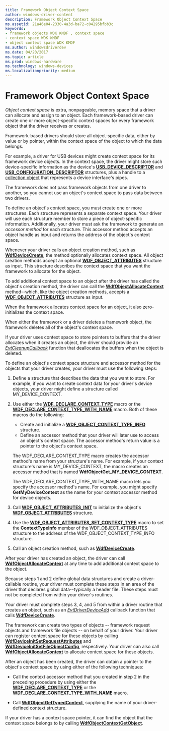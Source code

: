 ```yaml
---
title: Framework Object Context Space
author: windows-driver-content
description: Framework Object Context Space
ms.assetid: 21a46e04-2330-4a3d-ba72-c04295bfbb3c
keywords:
- framework objects WDK KMDF , context space
- context space WDK KMDF
- object context space WDK KMDF
ms.author: windowsdriverdev
ms.date: 04/20/2017
ms.topic: article
ms.prod: windows-hardware
ms.technology: windows-devices
ms.localizationpriority: medium
---
```


# Framework Object Context Space





*Object context space* is extra, nonpageable, memory space that a driver can allocate and assign to an object. Each framework-based driver can create one or more object-specific context spaces for every framework object that the driver receives or creates.

Framework-based drivers should store all object-specific data, either by value or by pointer, within the context space of the object to which the data belongs.

For example, a driver for USB devices might create context space for its framework device objects. In the context space, the driver might store such device-specific information as the device's [**USB\_DEVICE\_DESCRIPTOR**](https://msdn.microsoft.com/library/windows/hardware/ff539280) and [**USB\_CONFIGURATION\_DESCRIPTOR**](https://msdn.microsoft.com/library/windows/hardware/ff539241) structures, plus a handle to a [collection object](framework-object-collections.md) that represents a device interface's pipes.

The framework does not pass framework objects from one driver to another, so you cannot use an object's context space to pass data between two drivers.

To define an object's context space, you must create one or more structures. Each structure represents a separate context space. Your driver will use each structure member to store a piece of object-specific information. Additionally, your driver must ask the framework to generate an *accessor method* for each structure. This accessor method accepts an object handle as input and returns the address of the object's context space.

Whenever your driver calls an object creation method, such as [**WdfDeviceCreate**](https://msdn.microsoft.com/library/windows/hardware/ff545926), the method optionally allocates context space. All object creation methods accept an optional [**WDF\_OBJECT\_ATTRIBUTES**](https://msdn.microsoft.com/library/windows/hardware/ff552400) structure as input. This structure describes the context space that you want the framework to allocate for the object.

To add additional context space to an object after the driver has called the object's creation method, the driver can call the [**WdfObjectAllocateContext**](https://msdn.microsoft.com/library/windows/hardware/ff548723) method--which, like the object creation methods, accepts a [**WDF\_OBJECT\_ATTRIBUTES**](https://msdn.microsoft.com/library/windows/hardware/ff552400) structure as input.

When the framework allocates context space for an object, it also zero-initializes the context space.

When either the framework or a driver deletes a framework object, the framework deletes all of the object's context space.

If your driver uses context space to store pointers to buffers that the driver allocates when it creates an object, the driver should provide an [*EvtCleanupCallback*](https://msdn.microsoft.com/library/windows/hardware/ff540840) function that deallocates the buffers when the object is deleted.

To define an object's context space structure and accessor method for the objects that your driver creates, your driver must use the following steps:

1.  Define a structure that describes the data that you want to store. For example, if you want to create context data for your driver's device objects, your driver might define a structure called MY\_DEVICE\_CONTEXT.

2.  Use either the [**WDF\_DECLARE\_CONTEXT\_TYPE**](https://msdn.microsoft.com/library/windows/hardware/ff551250) macro or the [**WDF\_DECLARE\_CONTEXT\_TYPE\_WITH\_NAME**](https://msdn.microsoft.com/library/windows/hardware/ff551252) macro. Both of these macros do the following:

    -   Create and initialize a [**WDF\_OBJECT\_CONTEXT\_TYPE\_INFO**](https://msdn.microsoft.com/library/windows/hardware/ff552407) structure.
    -   Define an accessor method that your driver will later use to access an object's context space. The accessor method's return value is a pointer to the object's context space.

    The WDF\_DECLARE\_CONTEXT\_TYPE macro creates the accessor method's name from your structure's name. For example, if your context structure's name is MY\_DEVICE\_CONTEXT, the macro creates an accessor method that is named **WdfObjectGet\_MY\_DEVICE\_CONTEXT**.

    The WDF\_DECLARE\_CONTEXT\_TYPE\_WITH\_NAME macro lets you specify the accessor method's name. For example, you might specify **GetMyDeviceContext** as the name for your context accessor method for device objects.

3.  Call [**WDF\_OBJECT\_ATTRIBUTES\_INIT**](https://msdn.microsoft.com/library/windows/hardware/ff552402) to initialize the object's [**WDF\_OBJECT\_ATTRIBUTES**](https://msdn.microsoft.com/library/windows/hardware/ff552400) structure.

4.  Use the [**WDF\_OBJECT\_ATTRIBUTES\_SET\_CONTEXT\_TYPE**](https://msdn.microsoft.com/library/windows/hardware/ff552405) macro to set the **ContextTypeInfo** member of the WDF\_OBJECT\_ATTRIBUTES structure to the address of the WDF\_OBJECT\_CONTEXT\_TYPE\_INFO structure.

5.  Call an object creation method, such as [**WdfDeviceCreate**](https://msdn.microsoft.com/library/windows/hardware/ff545926).

After your driver has created an object, the driver can call [**WdfObjectAllocateContext**](https://msdn.microsoft.com/library/windows/hardware/ff548723) at any time to add additional context space to the object.

Because steps 1 and 2 define global data structures and create a driver-callable routine, your driver must complete these steps in an area of the driver that declares global data--typically a header file. These steps must not be completed from within your driver's routines.

Your driver must complete steps 3, 4, and 5 from within a driver routine that creates an object, such as an [*EvtDriverDeviceAdd*](https://msdn.microsoft.com/library/windows/hardware/ff541693) callback function that calls [**WdfDeviceCreate**](https://msdn.microsoft.com/library/windows/hardware/ff545926).

The framework can create two types of objects -- framework request objects and framework file objects -- on behalf of your driver. Your driver can register context space for these objects by calling [**WdfDeviceInitSetRequestAttributes**](https://msdn.microsoft.com/library/windows/hardware/ff546786) and [**WdfDeviceInitSetFileObjectConfig**](https://msdn.microsoft.com/library/windows/hardware/ff546107), respectively. Your driver can also call [**WdfObjectAllocateContext**](https://msdn.microsoft.com/library/windows/hardware/ff548723) to allocate context space for these objects.

After an object has been created, the driver can obtain a pointer to the object's context space by using either of the following techniques:

-   Call the context accessor method that you created in step 2 in the preceding procedure by using either the [**WDF\_DECLARE\_CONTEXT\_TYPE**](https://msdn.microsoft.com/library/windows/hardware/ff551250) or the [**WDF\_DECLARE\_CONTEXT\_TYPE\_WITH\_NAME**](https://msdn.microsoft.com/library/windows/hardware/ff551252) macro.

-   Call [**WdfObjectGetTypedContext**](https://msdn.microsoft.com/library/windows/hardware/ff548749), supplying the name of your driver-defined context structure.

If your driver has a context space pointer, it can find the object that the context space belongs to by calling [**WdfObjectContextGetObject**](https://msdn.microsoft.com/library/windows/hardware/ff548727).

 

 





